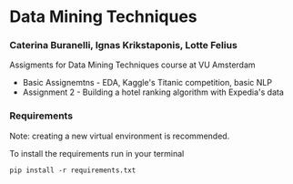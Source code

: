 # Data Mining Techniques

### Caterina Buranelli, Ignas Krikstaponis, Lotte Felius

Assigments for Data Mining Techniques course at VU Amsterdam

* Basic Assignemtns - EDA, Kaggle's Titanic competition, basic NLP
* Assignment 2 - Building a hotel ranking algorithm with Expedia's data

### Requirements
Note: creating a new virtual environment is recommended.

To install the requirements run in your terminal

```
pip install -r requirements.txt 
```
